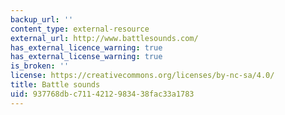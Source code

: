 ```yaml
---
backup_url: ''
content_type: external-resource
external_url: http://www.battlesounds.com/
has_external_licence_warning: true
has_external_license_warning: true
is_broken: ''
license: https://creativecommons.org/licenses/by-nc-sa/4.0/
title: Battle sounds
uid: 937768db-c711-4212-9834-38fac33a1783
---
```

